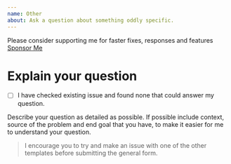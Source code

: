 ```yaml
---
name: Other
about: Ask a question about something oddly specific.
---
```


Please consider supporting me for faster fixes, responses and features
[Sponsor Me](https://github.com/sponsors/omar-dulaimi)

# Explain your question

- [ ] I have checked existing issue and found none that could answer my
      question.

Describe your question as detailed as possible. If possible include context,
source of the problem and end goal that you have, to make it easier for me to
understand your question.

> I encourage you to try and make an issue with one of the other templates
> before submitting the general form.

